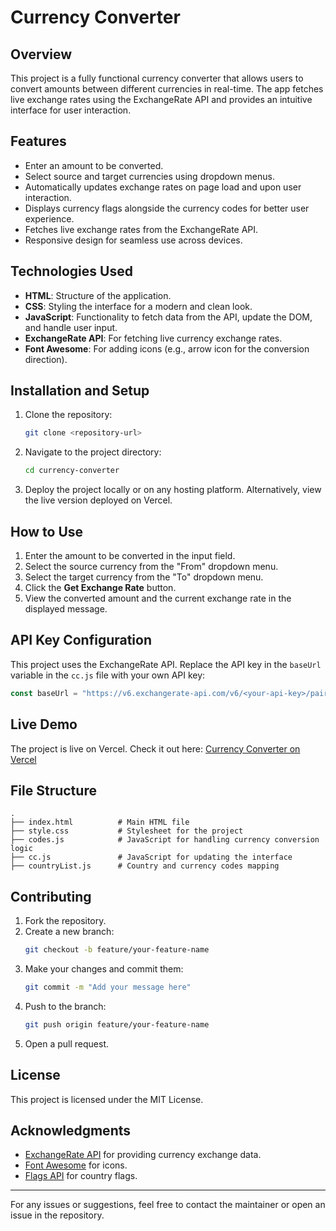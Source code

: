 # Currency Converter

## Overview
This project is a fully functional currency converter that allows users to convert amounts between different currencies in real-time. The app fetches live exchange rates using the ExchangeRate API and provides an intuitive interface for user interaction.

## Features
- Enter an amount to be converted.
- Select source and target currencies using dropdown menus.
- Automatically updates exchange rates on page load and upon user interaction.
- Displays currency flags alongside the currency codes for better user experience.
- Fetches live exchange rates from the ExchangeRate API.
- Responsive design for seamless use across devices.

## Technologies Used
- **HTML**: Structure of the application.
- **CSS**: Styling the interface for a modern and clean look.
- **JavaScript**: Functionality to fetch data from the API, update the DOM, and handle user input.
- **ExchangeRate API**: For fetching live currency exchange rates.
- **Font Awesome**: For adding icons (e.g., arrow icon for the conversion direction).

## Installation and Setup
1. Clone the repository:
   ```bash
   git clone <repository-url>
   ```

2. Navigate to the project directory:
   ```bash
   cd currency-converter
   ```

3. Deploy the project locally or on any hosting platform. Alternatively, view the live version deployed on Vercel.

## How to Use
1. Enter the amount to be converted in the input field.
2. Select the source currency from the "From" dropdown menu.
3. Select the target currency from the "To" dropdown menu.
4. Click the **Get Exchange Rate** button.
5. View the converted amount and the current exchange rate in the displayed message.

## API Key Configuration
This project uses the ExchangeRate API. Replace the API key in the `baseUrl` variable in the `cc.js` file with your own API key:
```javascript
const baseUrl = "https://v6.exchangerate-api.com/v6/<your-api-key>/pair/";
```

## Live Demo
The project is live on Vercel. Check it out here:
[Currency Converter on Vercel](https://currency-convertor-js-psi.vercel.app/)

## File Structure
```
.
├── index.html          # Main HTML file
├── style.css           # Stylesheet for the project
├── codes.js            # JavaScript for handling currency conversion logic
├── cc.js               # JavaScript for updating the interface
├── countryList.js      # Country and currency codes mapping
```

## Contributing
1. Fork the repository.
2. Create a new branch:
   ```bash
   git checkout -b feature/your-feature-name
   ```
3. Make your changes and commit them:
   ```bash
   git commit -m "Add your message here"
   ```
4. Push to the branch:
   ```bash
   git push origin feature/your-feature-name
   ```
5. Open a pull request.

## License
This project is licensed under the MIT License.

## Acknowledgments
- [ExchangeRate API](https://www.exchangerate-api.com/) for providing currency exchange data.
- [Font Awesome](https://fontawesome.com/) for icons.
- [Flags API](https://flagsapi.com/) for country flags.

---
For any issues or suggestions, feel free to contact the maintainer or open an issue in the repository.
```